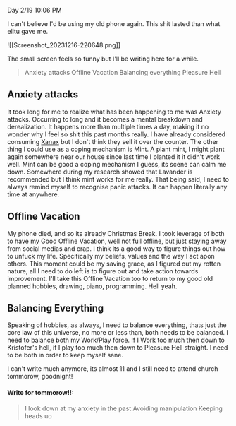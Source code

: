 Day 2/19
10:06 PM

I can't believe I'd be using my old phone again. This shit lasted than what elitu gave me.

![[Screenshot_20231216-220648.png]]

The small screen feels so funny but I'll be writing here for a while.

> Anxiety attacks
> Offline Vacation
> Balancing everything
> Pleasure Hell

## Anxiety attacks

It took long for me to realize what has been happening to me was Anxiety attacks. Occurring to long and it becomes a mental breakdown and derealization. It happens more than multiple times a day, making it no wonder why I feel so shit this past months really. 
I have already considered consuming [Xanax](https://en.m.wikipedia.org/wiki/Alprazolam) but I don't think they sell it over the counter. The other thing I could use as a coping mechanism is Mint. A plant mint, I might plant again somewhere near our house since last time I planted it it didn't work well.
Mint can be good a coping mechanism I guess, its scene can calm me down. Somewhere during my research showed that Lavander is recommended but I think mint works for me really.
That being said, I need to always remind myself to recognise panic attacks. It can happen literally any time at anywhere.

## Offline Vacation

My phone died, and so its already Christmas Break. I took leverage of both to have my Good Offline Vacation, well not full offline, but just staying away from social medias and crap. I think its a good way to figure things out how to unfuck my life. Specifically my beliefs, values and the way I act apon others. This moment could be my saving grace, as I figured out my rotten nature, all I need to do left is to figure out and take action towards improvement. 
I'll take this Offline Vacation too to return to my good old planned hobbies, drawing, piano, programming. Hell yeah. 

## Balancing Everything

Speaking of hobbies, as always, I need to balance everything, thats just the core law of this universe, no more or less than, both needs to be balanced. I need to balance both my Work/Play force. If I Work too much then down to Kristofer's hell, if I play too much then down to Pleasure Hell straight. I need to be both in order to keep myself sane.

I can't write much anymore, its almost 11 and I still need to attend church tommorow, goodnight!

#### Write for tommorow!!:
> I look down at my anxiety in the past
> Avoiding manipulation
> Keeping heads uo